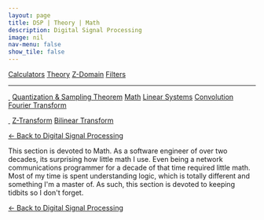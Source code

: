 ```yaml
---
layout: page
title: DSP | Theory | Math
description: Digital Signal Processing
image: nil
nav-menu: false
show_tile: false
---
```


<a href="../../calculators.html" class="button small">Calculators</a>
<a href="../../theory" class="button special small">Theory</a>
<a href="../../z-domain" class="button small">Z-Domain</a>
<a href="../../filters" class="button small">Filters</a>

<hr />

<a href="../" style="border-bottom: none;"><i class="icon fa-home">&nbsp;</i></a>
<a href="../" class="button small">Quantization & Sampling Theorem</a>
<a href="../math" class="button special small">Math</a>
<a href="../linear-systems.html" class="button small">Linear Systems</a>
<a href="../convolution.html" class="button small">Convolution</a>
<a href="../fourier-transform" class="button small">Fourier Transform</a>

<div></div>

<a href="./" style="border-bottom: none;"><i class="icon fa-home">&nbsp;</i></a>
<a href="z-transform" class="button small">Z-Transform</a>
<a href="bilinear-transform" class="button small">Bilinear Transform</a>

<a href="/digital-signal-processing">&#x2190; Back to Digital Signal Processing</a>

This section is devoted to Math. As a software engineer of over two decades, its surprising how little math I use. Even being a network communications programmer for a decade of that time required little math. Most of my time is spent understanding logic, which is totally different and something I'm a master of. As such, this section is devoted to keeping tidbits so I don't forget.

<a href="/digital-signal-processing">&#x2190; Back to Digital Signal Processing</a>